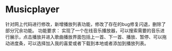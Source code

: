# Musicplayer
针对网上代码进行修改，新增播放列表功能，修改了存在的bug修复闪退，删除了部分冗余功能。
功能要求：
实现了一个在线音乐播放器，可以搜索需要的音乐进行展示，点击播放并进入歌曲播放界面包括上一首、下一首、播放、暂停、可以拖动进度条，可以选择加入我的喜爱或者下载到本地或者添加到播放列表。
